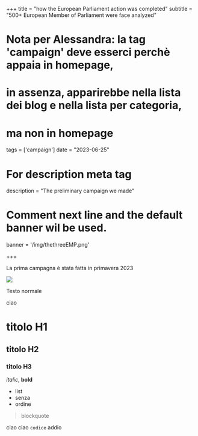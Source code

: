 +++
title = "how the European Parliament action was completed"
subtitle = "500+ European Member of Parliament were face analyzed"

# Nota per Alessandra: la tag 'campaign' deve esserci perchè appaia in homepage,
# in assenza, apparirebbe nella lista dei blog e nella lista per categoria,
# ma non in homepage
tags = ['campaign']
date = "2023-06-25"

# For description meta tag
description = "The preliminary campaign we made"

# Comment next line and the default banner wil be used.
banner = '/img/thethreeEMP.png'

+++

La prima campagna è stata fatta in primavera 2023


![](img/thethreeEMP.png)


Testo normale

ciao

# titolo H1

## titolo H2

### titolo H3


_italic_, **bold** 

* list
* senza
* ordine

> blockquote


ciao ciao `codice` addio 




